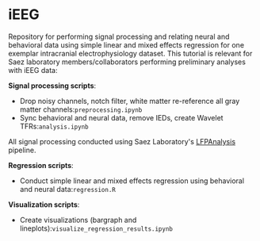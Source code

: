 # iEEG
Repository for performing signal processing and relating neural and behavioral data using simple linear and mixed effects regression for one exemplar intracranial electrophysiology dataset. This tutorial is relevant for Saez laboratory members/collaborators performing preliminary analyses with iEEG data:

**Signal processing scripts**:
 * Drop noisy channels, notch filter, white matter re-reference all gray matter channels:`preprocessing.ipynb`
 * Sync behavioral and neural data, remove IEDs, create Wavelet TFRs:`analysis.ipynb`

All signal processing conducted using Saez Laboratory's [LFPAnalysis](https://github.com/seqasim/LFPAnalysis) pipeline. 

**Regression scripts**:
* Conduct simple linear and mixed effects regression using behavioral and neural data:`regression.R`

**Visualization scripts**:
* Create visualizations (bargraph and lineplots):`visualize_regression_results.ipynb`
